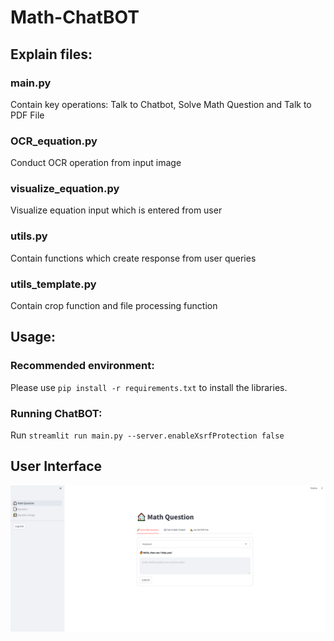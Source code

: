 # Math-ChatBOT

## Explain files:
### main.py
Contain key operations: Talk to Chatbot, Solve Math Question and Talk to PDF File 

### OCR_equation.py
Conduct OCR operation from input image

### visualize_equation.py
Visualize equation input which is entered from user

### utils.py
Contain functions which create response from user queries

### utils_template.py
Contain crop function and file processing function

## Usage:
### Recommended environment:
Please use ```pip install -r requirements.txt``` to install the libraries.

### Running ChatBOT:
Run ```streamlit run main.py --server.enableXsrfProtection false```

## User Interface

<p align="center">
<img src="UI.png" width=100% height=40% 
class="center">
</p>
